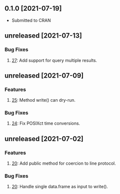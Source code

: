 ## 0.1.0 [2021-07-19]

* Submitted to CRAN

## unreleased [2021-07-13]

### Bug Fixes

1. [27](https://github.com/bonitoo-io/influxdb-client-r/pull/27): Add support for query multiple results.


## unreleased [2021-07-09]

### Features

1. [25](https://github.com/bonitoo-io/influxdb-client-r/pull/25): Method write() can dry-run.

### Bug Fixes

1. [24](https://github.com/bonitoo-io/influxdb-client-r/pull/24): Fix POSIXct time conversions.


## unreleased [2021-07-02]

### Features

1. [20](https://github.com/bonitoo-io/influxdb-client-r/pull/20): Add public method for coercion to line protocol.

### Bug Fixes

1. [20](https://github.com/bonitoo-io/influxdb-client-r/pull/20): Handle single data.frame as input to write().
